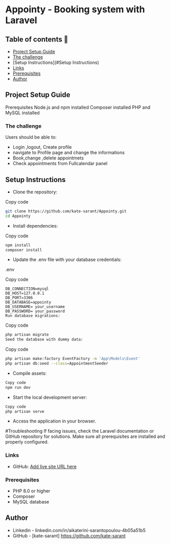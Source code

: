 
# Appointy - Booking system with Laravel 


## Table of contents  🚀

  - [Project Setup Guide](#overview)
  - [The challenge](#the-challenge)
  - [Setup Instructions](#Setup Instructions)
  - [Links](#links)
  - [Prerequisites](#Prerequisites)
  - [Author](#author)


## Project Setup Guide
Prerequisites
Node.js and npm installed
Composer installed
PHP and MySQL installed

### The challenge

Users should be able to:

- Login ,logout, Create profile 
- navigate to Profile page and change the informations
- Book,change ,delete appointmets 
- Check appointments from Fullcalendar panel

## Setup Instructions 

- Clone the repository:

Copy code

```bash
git clone https://github.com/kate-sarant/Appointy.git
cd Appointy
```


- Install dependencies:

Copy code
```bash
npm install
composer install
```

- Update the .env file with your database credentials:

.env

Copy code

```
DB_CONNECTION=mysql
DB_HOST=127.0.0.1 
DB_PORT=3306
DB_DATABASE=appointy 
DB_USERNAME= your_username 
DB_PASSWORD= your_password
Run database migrations:
```

Copy code

```bash
php artisan migrate
Seed the database with dummy data:
```

Copy code

```bash
php artisan make:factory EventFactory -m 'App\Models\Event'
php artisan db:seed --class=AppointmentSeeder
```

- Compile assets:

```bash
Copy code
npm run dev
```

- Start the local development server:

```bash
Copy code
php artisan serve
```

- Access the application in your browser.

#Troubleshooting
If facing issues, check the Laravel documentation or GitHub repository for solutions.
Make sure all prerequisites are installed and properly configured.


### Links

- GitHub: [Add live site URL here](https://github.com/kate-sarant/Appointy.git)



### Prerequisites

- PHP 8.0 or higher
- Composer
- MySQL database


## Author

- Linkedin - linkedin.com/in/aikaterini-sarantopoulou-4b05a51b5
- GitHub - [kate-sarant] https://github.com/kate-sarant
